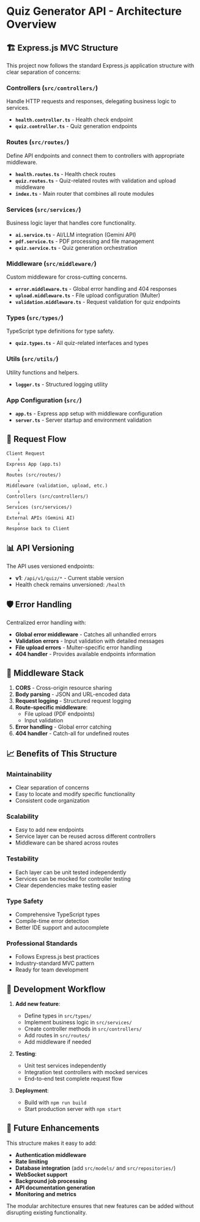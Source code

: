 # Quiz Generator API - Architecture Overview

## 🏗️ Express.js MVC Structure

This project now follows the standard Express.js application structure with clear separation of concerns:

### **Controllers** (`src/controllers/`)
Handle HTTP requests and responses, delegating business logic to services.

- **`health.controller.ts`** - Health check endpoint
- **`quiz.controller.ts`** - Quiz generation endpoints

### **Routes** (`src/routes/`)
Define API endpoints and connect them to controllers with appropriate middleware.

- **`health.routes.ts`** - Health check routes
- **`quiz.routes.ts`** - Quiz-related routes with validation and upload middleware
- **`index.ts`** - Main router that combines all route modules

### **Services** (`src/services/`)
Business logic layer that handles core functionality.

- **`ai.service.ts`** - AI/LLM integration (Gemini API)
- **`pdf.service.ts`** - PDF processing and file management
- **`quiz.service.ts`** - Quiz generation orchestration

### **Middleware** (`src/middleware/`)
Custom middleware for cross-cutting concerns.

- **`error.middleware.ts`** - Global error handling and 404 responses
- **`upload.middleware.ts`** - File upload configuration (Multer)
- **`validation.middleware.ts`** - Request validation for quiz endpoints

### **Types** (`src/types/`)
TypeScript type definitions for type safety.

- **`quiz.types.ts`** - All quiz-related interfaces and types

### **Utils** (`src/utils/`)
Utility functions and helpers.

- **`logger.ts`** - Structured logging utility

### **App Configuration** (`src/`)
- **`app.ts`** - Express app setup with middleware configuration
- **`server.ts`** - Server startup and environment validation

## 🔄 Request Flow

```
Client Request
    ↓
Express App (app.ts)
    ↓
Routes (src/routes/)
    ↓
Middleware (validation, upload, etc.)
    ↓
Controllers (src/controllers/)
    ↓
Services (src/services/)
    ↓
External APIs (Gemini AI)
    ↓
Response back to Client
```

## 📊 API Versioning

The API uses versioned endpoints:
- **v1**: `/api/v1/quiz/*` - Current stable version
- Health check remains unversioned: `/health`

## 🛡️ Error Handling

Centralized error handling with:
- **Global error middleware** - Catches all unhandled errors
- **Validation errors** - Input validation with detailed messages
- **File upload errors** - Multer-specific error handling
- **404 handler** - Provides available endpoints information

## 🔧 Middleware Stack

1. **CORS** - Cross-origin resource sharing
2. **Body parsing** - JSON and URL-encoded data
3. **Request logging** - Structured request logging
4. **Route-specific middleware**:
   - File upload (PDF endpoints)
   - Input validation
5. **Error handling** - Global error catching
6. **404 handler** - Catch-all for undefined routes

## 📈 Benefits of This Structure

### **Maintainability**
- Clear separation of concerns
- Easy to locate and modify specific functionality
- Consistent code organization

### **Scalability**
- Easy to add new endpoints
- Service layer can be reused across different controllers
- Middleware can be shared across routes

### **Testability**
- Each layer can be unit tested independently
- Services can be mocked for controller testing
- Clear dependencies make testing easier

### **Type Safety**
- Comprehensive TypeScript types
- Compile-time error detection
- Better IDE support and autocomplete

### **Professional Standards**
- Follows Express.js best practices
- Industry-standard MVC pattern
- Ready for team development

## 🚀 Development Workflow

1. **Add new feature**:
   - Define types in `src/types/`
   - Implement business logic in `src/services/`
   - Create controller methods in `src/controllers/`
   - Add routes in `src/routes/`
   - Add middleware if needed

2. **Testing**:
   - Unit test services independently
   - Integration test controllers with mocked services
   - End-to-end test complete request flow

3. **Deployment**:
   - Build with `npm run build`
   - Start production server with `npm start`

## 🔮 Future Enhancements

This structure makes it easy to add:
- **Authentication middleware**
- **Rate limiting**
- **Database integration** (add `src/models/` and `src/repositories/`)
- **WebSocket support**
- **Background job processing**
- **API documentation generation**
- **Monitoring and metrics**

The modular architecture ensures that new features can be added without disrupting existing functionality.

